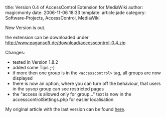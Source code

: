 title: Version 0.4 of AccessControl Extension for MediaWiki
author: magicmonty
date: 2006-11-06 18:33
template: article.jade
category: Software-Projects, AccessControl, MediaWiki

New Version is out.

the extension can be downloaded under http://www.pagansoft.de/download/accesscontrol-0.4.zip

<span class="more"></span>

Changes:

* tested in Version 1.8.2
* added some Tips ;-)
* if more then one group is in the `<accesscontrol>` tag, all groups are now displayed
* there is now an option, where you can turn off the behaviour, that users in the sysop group can see restricted pages
* the "access is allowed only for group…" text is now in the accesscontrolSettings.php for easier localisation

My original article with the last version can be found [here](http://blog.pagansoft.de/articles/seitenbasierte-gruppen-zugriffskontrolle-fuer-mediawiki).
